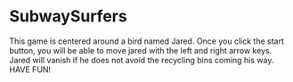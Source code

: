 # SubwaySurfers

This game is centered around a bird named Jared. 
Once you click the start button, you will be able to move jared with the left and right arrow keys.
Jared will vanish if he does not avoid the recycling bins coming his way.
HAVE FUN!
